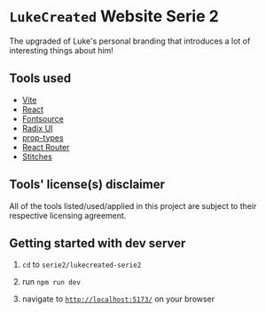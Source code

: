 # `LukeCreated` Website Serie 2

The upgraded of Luke's personal branding that introduces a lot of interesting things about him!

## Tools used

- [Vite](https://vitejs.dev/)
- [React](https://react.dev/)
- [Fontsource](https://fontsource.org/)
- [Radix UI](https://www.radix-ui.com/)
- [prop-types](https://www.npmjs.com/package/prop-types?activeTab=readme)
- [React Router](https://reactrouter.com/en/main)
- [Stitches](https://stitches.dev/)

## Tools' license(s) disclaimer

All of the tools listed/used/applied in this project are subject to their respective licensing agreement.

## Getting started with dev server

1. `cd` to `serie2/lukecreated-serie2`

2. run `npm run dev`

3. navigate to [`http://localhost:5173/`](http://localhost:5173/) on your browser
